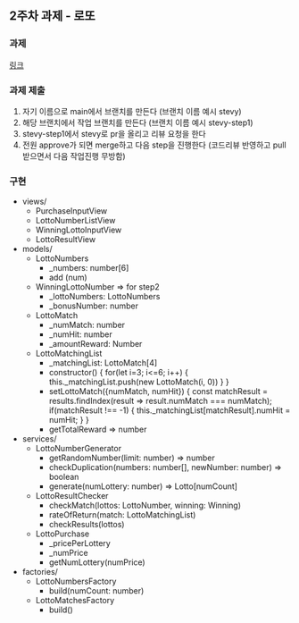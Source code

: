 ## 2주차 과제 - 로또

### 과제

[링크](https://www.notion.so/Lotto-4003ffd7096e461dbc6f790f60d61157)

### 과제 제출

1. 자기 이름으로 main에서 브랜치를 만든다 (브랜치 이름 예시 stevy)
2. 해당 브랜치에서 작업 브랜치를 만든다 (브랜치 이름 예시 stevy-step1)
3. stevy-step1에서 stevy로 pr을 올리고 리뷰 요청을 한다
4. 전원 approve가 되면 merge하고 다음 step을 진행한다 (코드리뷰 반영하고 pull 받으면서 다음 작업진행 무방함)

### 구현

- views/
  - PurchaseInputView
  - LottoNumberListView
  - WinningLottoInputView
  - LottoResultView
- models/
  - LottoNumbers
    - \_numbers: number[6]
    - add (num)
  - WinningLottoNumber => for step2
    - \_lottoNumbers: LottoNumbers
    - \_bonusNumber: number
  - LottoMatch
    - \_numMatch: number
    - \_numHit: number
    - \_amountReward: Number
  - LottoMatchingList
    - \_matchingList: LottoMatch[4]
    - constructor() {
      for(let i=3; i<=6; i++) {
      this.\_matchingList.push(new LottoMatch(i, 0))
      }
      }
    - setLottoMatch({numMatch, numHit}) {
      const matchResult = results.findIndex(result => result.numMatch === numMatch);
      if(matchResult !== -1) {
      this.\_matchingList[matchResult].numHit = numHit;
      }
      }
    - getTotalReward => number
- services/
  - LottoNumberGenerator
    - getRandomNumber(limit: number) => number
    - checkDuplication(numbers: number[], newNumber: number) => boolean
    - generate(numLottery: number) => Lotto[numCount]
  - LottoResultChecker
    - checkMatch(lottos: LottoNumber, winning: Winning)
    - rateOfReturn(match: LottoMatchingList)
    - checkResults(lottos)
  - LottoPurchase
    - \_pricePerLottery
    - \_numPrice
    - getNumLottery(numPrice)
- factories/
  - LottoNumbersFactory
    - build(numCount: number)
  - LottoMatchesFactory
    - build()
